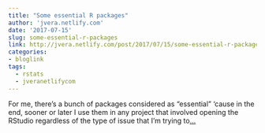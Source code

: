 ```yaml
---
title: "Some essential R packages"
author: 'jvera.netlify.com'
date: '2017-07-15'
slug: some-essential-r-packages
link: http://jvera.netlify.com/post/2017/07/15/some-essential-r-packages/
categories:
- bloglink
tags:
  - rstats
  - jveranetlifycom
---
```


For me, there’s a bunch of packages considered as “essential” ‘cause in the end, sooner or later I use them in any project that involved opening the RStudio regardless of the type of issue that I’m trying to[... <i class="fas fa-external-link-alt"></i>](http://jvera.netlify.com/post/2017/07/15/some-essential-r-packages/)

